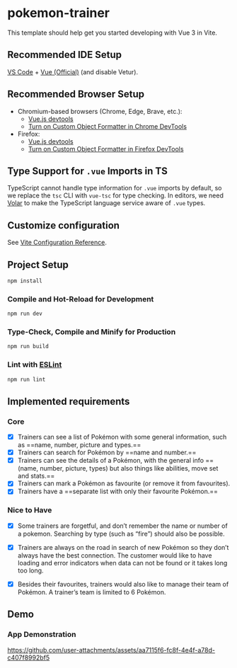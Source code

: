 # pokemon-trainer

This template should help get you started developing with Vue 3 in Vite.

## Recommended IDE Setup

[VS Code](https://code.visualstudio.com/) + [Vue (Official)](https://marketplace.visualstudio.com/items?itemName=Vue.volar) (and disable Vetur).

## Recommended Browser Setup

- Chromium-based browsers (Chrome, Edge, Brave, etc.):
  - [Vue.js devtools](https://chromewebstore.google.com/detail/vuejs-devtools/nhdogjmejiglipccpnnnanhbledajbpd)
  - [Turn on Custom Object Formatter in Chrome DevTools](http://bit.ly/object-formatters)
- Firefox:
  - [Vue.js devtools](https://addons.mozilla.org/en-US/firefox/addon/vue-js-devtools/)
  - [Turn on Custom Object Formatter in Firefox DevTools](https://fxdx.dev/firefox-devtools-custom-object-formatters/)

## Type Support for `.vue` Imports in TS

TypeScript cannot handle type information for `.vue` imports by default, so we replace the `tsc` CLI with `vue-tsc` for type checking. In editors, we need [Volar](https://marketplace.visualstudio.com/items?itemName=Vue.volar) to make the TypeScript language service aware of `.vue` types.

## Customize configuration

See [Vite Configuration Reference](https://vite.dev/config/).

## Project Setup

```sh
npm install
```

### Compile and Hot-Reload for Development

```sh
npm run dev
```

### Type-Check, Compile and Minify for Production

```sh
npm run build
```

### Lint with [ESLint](https://eslint.org/)

```sh
npm run lint
```

## Implemented requirements

### Core

- [x] Trainers can see a list of Pokémon with some general information, such as ==name, number, picture and types.==
- [x] Trainers can search for Pokémon by ==name and number.==
- [x] Trainers can see the details of a Pokémon, with the general info ==(name, number, picture, types) but also things like abilities, move set and stats.==
- [x] Trainers can mark a Pokémon as favourite (or remove it from favourites).
- [x] Trainers have a ==separate list with only their favourite Pokémon.==

### Nice to Have

- [x] Some trainers are forgetful, and don’t remember the name or number of a pokemon. Searching by type (such as “fire”) should also be possible.

- [x] Trainers are always on the road in search of new Pokémon so they don’t always have the best connection. The customer would like to have loading and error indicators when data can not be found or it takes long too long.
- [x] Besides their favourites, trainers would also like to manage their team of Pokémon. A trainer’s team is limited to 6 Pokémon.


## Demo

### App Demonstration



https://github.com/user-attachments/assets/aa7115f6-fc8f-4e4f-a78d-c407f8992bf5

